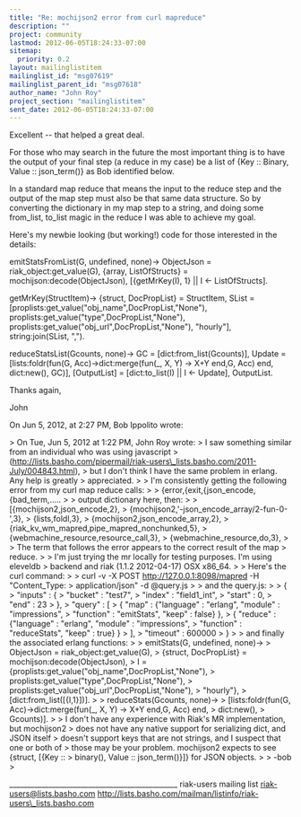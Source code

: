 ```yaml
---
title: "Re: mochijson2 error from curl mapreduce"
description: ""
project: community
lastmod: 2012-06-05T18:24:33-07:00
sitemap:
  priority: 0.2
layout: mailinglistitem
mailinglist_id: "msg07619"
mailinglist_parent_id: "msg07618"
author_name: "John Roy"
project_section: "mailinglistitem"
sent_date: 2012-06-05T18:24:33-07:00
---
```



Excellent -- that helped a great deal.

For those who may search in the future the most important thing is to have the 
output of your final step (a reduce in my case) be a list of {Key :: Binary, 
Value :: json\_term()} as Bob identified below. 

In a standard map reduce that means the input to the reduce step and the output 
of the map step must also be that same data structure. So by converting the 
dictionary in my map step to a string, and doing some from\_list, to\_list magic 
in the reduce I was able to achieve my goal.

Here's my newbie looking (but working!) code for those interested in the 
details:

emitStatsFromList(G, undefined, none)-&gt;
 ObjectJson = riak\_object:get\_value(G),
 {array, ListOfStructs} = mochijson:decode(ObjectJson),
 [{getMrKey(I), 1} || I &lt;- ListOfStructs].

getMrKey(StructItem)-&gt;
 {struct, DocPropList} = StructItem,
 SList = [proplists:get\_value("obj\_name",DocPropList,"None"),
 proplists:get\_value("type",DocPropList,"None"),
 proplists:get\_value("obj\_url",DocPropList,"None"),
 "hourly"],
 string:join(SList, ",").

reduceStatsList(Gcounts, none)-&gt;
 GC = [dict:from\_list(Gcounts)],
 Update = [lists:foldr(fun(G, Acc)-&gt;dict:merge(fun(\_, X, Y) -&gt; X+Y end,G, 
Acc) end,
 dict:new(),
 GC)],
 [OutputList] = [dict:to\_list(I) || I &lt;- Update],
 OutputList.

Thanks again,

John


On Jun 5, 2012, at 2:27 PM, Bob Ippolito wrote:

&gt; On Tue, Jun 5, 2012 at 1:22 PM, John Roy  wrote:
&gt; I saw something similar from an individual who was using javascript 
&gt; (http://lists.basho.com/pipermail/riak-users\_lists.basho.com/2011-July/004843.html),
&gt; but I don't think I have the same problem in erlang. Any help is greatly 
&gt; appreciated.
&gt; 
&gt; I'm consistently getting the following error from my curl map reduce calls:
&gt; 
&gt; {error,{exit,{json\_encode,{bad\_term,…..
&gt; 
&gt; output dictionary here, then:
&gt; 
&gt; [{mochijson2,json\_encode,2},
&gt; {mochijson2,'-json\_encode\_array/2-fun-0-',3},
&gt; {lists,foldl,3},
&gt; {mochijson2,json\_encode\_array,2},
&gt; {riak\_kv\_wm\_mapred,pipe\_mapred\_nonchunked,5},
&gt; {webmachine\_resource,resource\_call,3},
&gt; {webmachine\_resource,do,3},
&gt; 
&gt; The term that follows the error appears to the correct result of the map 
&gt; reduce.
&gt; 
&gt; I'm just trying the mr locally for testing purposes. I'm using eleveldb 
&gt; backend and riak (1.1.2 2012-04-17) OSX x86\_64.
&gt; 
&gt; Here's the curl command:
&gt; 
&gt; curl -v -X POST http://127.0.0.1:8098/mapred -H "Content\_Type: 
&gt; application/json" -d @query.js
&gt; 
&gt; and the query.js:
&gt; 
&gt; {
&gt; "inputs" : {
&gt; "bucket" : "test7",
&gt; "index" : "field1\_int",
&gt; "start" : 0,
&gt; "end" : 23
&gt; },
&gt; "query" : [
&gt; { "map" : {"language" : "erlang", "module" : "impressions", 
&gt; "function" : "emitStats", "keep" : false} },
&gt; { "reduce" : {"language" : "erlang", "module" : "impressions", 
&gt; "function" : "reduceStats", "keep" : true} }
&gt; ],
&gt; "timeout" : 600000
&gt; }
&gt; 
&gt; and finally the associated erlang functions:
&gt; 
&gt; emitStats(G, undefined, none)-&gt;
&gt; ObjectJson = riak\_object:get\_value(G),
&gt; {struct, DocPropList} = mochijson:decode(ObjectJson),
&gt; I = {proplists:get\_value("obj\_name",DocPropList,"None"),
&gt; proplists:get\_value("type",DocPropList,"None"),
&gt; proplists:get\_value("obj\_url",DocPropList,"None"),
&gt; "hourly"},
&gt; [dict:from\_list([{I,1}])].
&gt; 
&gt; reduceStats(Gcounts, none)-&gt;
&gt; [lists:foldr(fun(G, Acc)-&gt;dict:merge(fun(\_, X, Y) -&gt; X+Y end,G, Acc) end,
&gt; dict:new(),
&gt; Gcounts)].
&gt; 
&gt; I don't have any experience with Riak's MR implementation, but mochijson2 
&gt; does not have any native support for serializing dict, and JSON itself 
&gt; doesn't support keys that are not strings, and I suspect that one or both of 
&gt; those may be your problem. mochijson2 expects to see {struct, [{Key :: 
&gt; binary(), Value :: json\_term()}]} for JSON objects.
&gt; 
&gt; -bob
&gt; 

\_\_\_\_\_\_\_\_\_\_\_\_\_\_\_\_\_\_\_\_\_\_\_\_\_\_\_\_\_\_\_\_\_\_\_\_\_\_\_\_\_\_\_\_\_\_\_
riak-users mailing list
riak-users@lists.basho.com
http://lists.basho.com/mailman/listinfo/riak-users\_lists.basho.com

